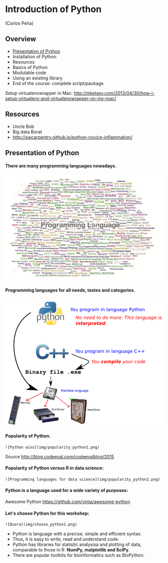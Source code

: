 # Introduction of Python

(Carlos Peña)

## Overview
* [Presentation of Python](#presentation-of-python)
* Installation of Python
* Resources
* Basics of Python
* Modulable code
* Using an existing library
* End of the course: complete script/package


Setup virtualenvwrapper in Mac:
    http://mkelsey.com/2013/04/30/how-i-setup-virtualenv-and-virtualenvwrapper-on-my-mac/
    
## Resources
* Uncle Bob
* Big data Borat
* http://swcarpentry.github.io/python-novice-inflammation/

## Presentation of Python
#### There are many programming languages nowadays.

   ![Too many indeed](img/programming_languages.png)

#### Programming languages for all needs, tastes and categories.

   ![Compiled versus interpreted languages](img/compiled_vs_interpreted.png)

#### Popularity of Python.

    ![Python wins](img/popularity_python1.png)
    
Source <http://blog.codeeval.com/codeevalblog/2015>

#### Popularity of Python versus R in data science:

    ![Programming languages for data science](img/popularity_python2.png)
    
#### Python is a language used for a wide variety of purposes:

Awesome Python <https://github.com/vinta/awesome-python>

#### Let's choose Python for this workshop:

    ![Quora](img/choose_python1.png)
    
* Python is language with a precise, simple and efficient syntax.
* Thus, it is easy to write, read and understand code.
* Python has libraries for statistic analysisa and plotting of data,
  comparable to those in R:  **NumPy, matplotlib and SciPy**.
* There are popular toolkits for bioinformatics such as BioPython.
